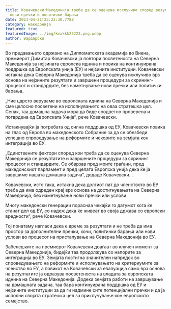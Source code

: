 ```yaml
---
title: Ковачевски:Македонија треба да се оценува исклучиво според резултати, без
  нови пречки и политички барања
date: 2023-04-21T23:23:30.778Z
category: македонија
featured: true
featuredImage: ../img/kvakkk23223.png.webp
author: Вардарски
---
```


Во предавањето одржано на Дипломатската академија во Виена, премиерот Димитар Ковачевски ја повтори посветеноста на Северна Македонија за нејзината европска иднина и повика на континуирана поддршка од Европската унија (ЕУ) и нејзините институции. Ковачевски истакна дека Северна Македонија треба да се оценува исклучиво врз основа на нејзините резултати и завршени процедури за скрининг-процесот и стандардите, без наметнување нови пречки или политички барања.

„Ние цврсто веруваме во европската иднина на Северна Македонија и сме целосно посветени на исполнувањето на оваа стратешка цел. Сепак, таа домашна задача мора да биде соодветно проверена и потврдена од Европската Унија“, рече Ковачевски.

Истакнувајќи ја потребата од силна поддршка од ЕУ, Ковачевски повика на глас од Европа во македонското Собрание за да се обезбеди успешно спроведување на реформите и чекорите на земјата кон интеграција во ЕУ.

„Единствените фактори според кои треба да се оценува Северна Македонија се резултатите и завршените процедури за скрининг процесот и стандардите. Се обврзав пред моите граѓани, пред македонскиот парламент и пред целата Европска унија дека ќе ја завршиме нашата домашна задача“, додаде Ковачевски. .

Ковачевски, исто така, истакна дека долгиот пат до членството во ЕУ треба да има одреден крај врз основа на достигнувањата на Северна Македонија, без наметнување нови пречки или услови.

Многу македонски генерации пораснаа чекајќи го датумот кога ќе станат дел од ЕУ, со надеж дека ќе живеат во своја држава со европски вредности“, рече Ковачевски.

Тој понатаму нагласи дека е време за резултати и не треба да има простор за дополнителни пречки, кочи, политички барања или нови услови во процесот на пристапување на Северна Македонија во ЕУ.

Забелешките на премиерот Ковачевски доаѓаат во клучен момент за Северна Македонија, бидејќи таа продолжува со напорите за интеграција во ЕУ. Земјата постигна значителен напредок во спроведувањето на реформите и исполнувањето на критериумите за членство во ЕУ, а повикот на Ковачевски за евалуација само врз основа на резултатите ја одразува посветеноста на владата за европската иднина на Северна Македонија. Додека земјата работи на завршување на домашната задача, таа бара континуирана поддршка од ЕУ и нејзините институции за да ги надмине сите потенцијални пречки и да ја исполни својата стратешка цел за приклучување кон европското семејство.

